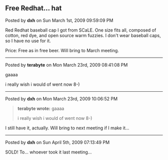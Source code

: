 ## Free Redhat... hat
Posted by **dxh** on Sun March 1st, 2009 09:59:09 PM

Red Redhat baseball cap I got from SCaLE.  One size fits all, composed of
cotton, red dye, and open source warm fuzzies.  I don't wear baseball caps, so I
have no use for it.

Price: Free as in free beer.  Will bring to March meeting.

--------------------------------------------------------------------------------

Posted by **terabyte** on Mon March 23rd, 2009 08:41:08 PM

gaaaa

i really wish i would of went now 8-)

--------------------------------------------------------------------------------

Posted by **dxh** on Mon March 23rd, 2009 10:06:52 PM

> **terabyte wrote:**
> gaaaa
>
> i really wish i would of went now 8-)

I still have it, actually.  Will bring to next meeting if I make it...

--------------------------------------------------------------------------------

Posted by **dxh** on Sun April 5th, 2009 07:13:49 PM

SOLD!  To... whoever took it last meeting...
